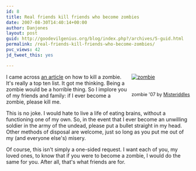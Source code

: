 ```yaml
---
id: 8
title: Real friends kill friends who become zombies
date: 2007-08-30T14:40:14+00:00
author: Danjones
layout: post
guid: http://goodevilgenius.org/blog/index.php?/archives/5-guid.html
permalink: /real-friends-kill-friends-who-become-zombies/
pvc_views: 42
jd_tweet_this: yes

---
```

<div style="float: right;margin-left: 10px;margin-bottom: 10px"><a href="http://www.flickr.com/photos/misteriddles/443167612/"><img alt="zombie" src="http://farm1.static.flickr.com/201/443167612_ab888619cc_m.jpg" /></a><br /> <br /> <span style="font-size: 0.9em;margin-top: 0px"><br /> zombie '07 by <a href="http://www.flickr.com/photos/misteriddles/">Misteriddles</a></span></div>

I came across [an article](http://media.www.brockpress.com/media/storage/paper384/news/2004/10/26/Features/How-To.Kill.A.Zombie-781311.shtml) on how to kill a zombie. It's really a top ten list. It got me thinking. Being a zombie would be a horrible thing. So I implore you of my friends and family: if I ever become a zombie, please kill me.

This is no joke. I would hate to live a life of eating brains, without a functioning one of my own. So, in the event that I ever become an unwilling soldier in the army of the undead, please put a bullet straight in my head. Other methods of disposal are welcome, just so long as you put me out of my (and everyone else's) misery.

Of course, this isn't simply a one-sided request. I want each of you, my loved ones, to know that if you were to become a zombie, I would do the same for you. After all, that's what friends are for.

